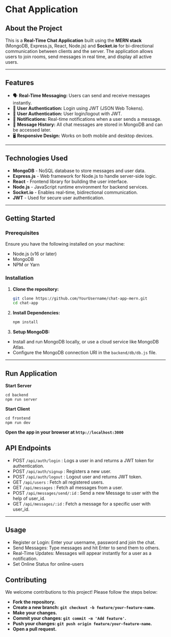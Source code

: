 # Chat Application

## About the Project

This is a **Real-Time Chat Application** built using the **MERN stack** (MongoDB, Express.js, React, Node.js) and **Socket.io** for bi-directional communication between clients and the server. The application allows users to join rooms, send messages in real time, and display all active users.

---

## Features

- 🗣 **Real-Time Messaging:** Users can send and receive messages instantly.
- 💬 **User Authentication:** Login using JWT (JSON Web Tokens).
- 🔐 **User Authentication:** User login/logout with JWT.
- 🔔 **Notifications:** Real-time notifications when a user sends a message.
- 💾 **Message History:** All chat messages are stored in MongoDB and can be accessed later.
- 🖥 **Responsive Design:** Works on both mobile and desktop devices.

---

## Technologies Used

- **MongoDB** - NoSQL database to store messages and user data.
- **Express.js** - Web framework for Node.js to handle server-side logic.
- **React** - Frontend library for building the user interface.
- **Node.js** - JavaScript runtime environment for backend services.
- **Socket.io** - Enables real-time, bidirectional communication.
- **JWT** - Used for secure user authentication.

---

## Getting Started

### Prerequisites

Ensure you have the following installed on your machine:

- Node.js (v16 or later)
- MongoDB
- NPM or Yarn

### Installation

1. **Clone the repository:**

   ```bash
   git clone https://github.com/YourUsername/chat-app-mern.git
   cd chat-app
   ```
2. **Install Dependencies:**

   ```bash
   npm install
   ```
3. **Setup MongoDB:**

 - Install and run MongoDB locally, or use a cloud service like MongoDB Atlas.
 - Configure the MongoDB connection URI in the `backend/db/db.js` file.

---

## Run Application

**Start Server**
```
cd backend
npm run server
```
**Start Client**
```
cd frontend
npm run dev
```

**Open the app in your browser at `http://localhost:3000`**

## API Endpoints
- POST `/api/auth/login` : Logs a user in and returns a JWT token for authentication.
- POST `/api/auth/signup` : Registers a new user.
- POST `/api/auth/logout` : Logout user and returns JWT token.
- GET  `/api/users` : Fetch all registered users.
- GET `/api/messages` : Fetch all messages from a user.
- POST `/api/messages/send/:id` : Send a new Message to user with the help of user_id.
- GET `/api/messages/:id` : Fetch a message for a specific user with user_id.
---

## Usage
- Register or Login: Enter your username, password and join the chat.
- Send Messages: Type messages and hit Enter to send them to others.
- Real-Time Updates: Messages will appear instantly for a user as a notification.
- Set Online Status for online-users

## Contributing
We welcome contributions to this project! Please follow the steps below:

- **Fork the repository.**
- **Create a new branch: `git checkout -b feature/your-feature-name`.**
- **Make your changes.**
- **Commit your changes: `git commit -m 'Add feature'`.**
- **Push your changes: `git push origin feature/your-feature-name`.**
- **Open a pull request.**
